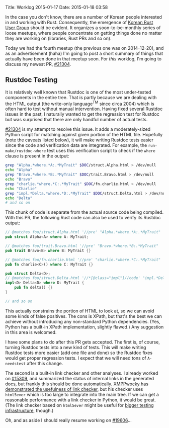 Title: Worklog 2015-01-17
Date: 2015-01-18 03:58

In the case you don't know,
there are a number of Korean people interested in and working with Rust.
Consequently, the emergence of [Korean Rust User Group][rust-kr]
should be evident.
It organizes a soon-to-be-monthly series of loose meetups,
where people concentrate on getting things done
no matter they are working on (libraries, Rust PRs and so on).

Today we had the fourth meetup (the previous one was on 2014-12-20),
and as an advertisement (haha)
I'm going to post a short summary of
things that actually have been done in that meetup soon.
For *this* worklog, I'm going to discuss my newest PR, [#21304].

[rust-kr]: http://rust-kr.org/
[#21304]: https://github.com/rust-lang/rust/pull/21304

## Rustdoc Testing

It is relatively well known that
Rustdoc is one of the most under-tested components in the entire tree.
That is partly because
we are dealing with the HTML output
(the write-only language<sup>TM</sup> since circa 2004)
which is often hard to test without manual intervention.
Having fixed several Rustdoc issues in the past,
I naturally wanted to get the regression test for Rustdoc
but was surprised that there are only handful number of actual tests.

[#21304] is my attempt to resolve this issue.
It adds a moderately-sized Python script
for matching against given portion of the HTML file.
Hopefully (note the caveats listed below),
it will make writing Rustdoc tests easier
since the code and verification data are integrated.
For example, the `run-make/rustdoc-where` test uses
this verification script
to check if the `where` clause is present in the output:

```sh
grep "Alpha.*where.*A:.*MyTrait" $DOC/struct.Alpha.html > /dev/null
echo "Alpha"
grep "Bravo.*where.*B:.*MyTrait" $DOC/trait.Bravo.html > /dev/null
echo "Bravo"
grep "charlie.*where.*C:.*MyTrait" $DOC/fn.charlie.html > /dev/null
echo "Charlie"
grep "impl.*Delta.*where.*D:.*MyTrait" $DOC/struct.Delta.html > /dev/null
echo "Delta"
# and so on
```

This chunk of code is separate from
the actual source code being compiled.
With this PR, the following Rust code
can also be used to verify its Rustdoc output:

```rust
// @matches foo/struct.Alpha.html '//pre' "Alpha.*where.*A:.*MyTrait"
pub struct Alpha<A> where A: MyTrait;

// @matches foo/trait.Bravo.html '//pre' "Bravo.*where.*B:.*MyTrait"
pub trait Bravo<B> where B: MyTrait {}

// @matches foo/fn.charlie.html '//pre' "charlie.*where.*C:.*MyTrait"
pub fn charlie<C>() where C: MyTrait {}

pub struct Delta<D>;
// @matches foo/struct.Delta.html '//*[@class="impl"]//code' "impl.*Delta.*where.*D:.*MyTrait"
impl<D> Delta<D> where D: MyTrait {
    pub fn delta() {}
}

// and so on
```

This actually constrains the portion of HTML to look at,
so we can avoid some kinds of false positives.
The cons is XPath, but that's the best we can achieve
without introducing any non-standard Python dependencies.
(Yes, Python has a built-in XPath implementation, slightly flawed.)
Any suggestion in this area is welcomed.

I have some plans to do after this PR gets accepted.
The first is, of course, turning Rustdoc tests into a new kind of tests.
This will make writing Rustdoc tests more easier
(add one file and done)
so the Rustdoc fixes would get proper regression tests.
I expect that we will need tons of `A-needstest` after this change.

The second is a built-in link checker and other analyses.
I already worked on [#15309],
and summarized the status of internal links in the generated docs,
but frankly this should be done automatically.
[XMPPwocky has demonstrated the usefulness of link checker][lol],
but his checker uses `html5ever`
which is too large to integrate into the main tree.
If we can get a reasonable performance with a link checker in Python,
it would be great.
(The link checker based on `html5ever` might be useful for
[bigger testing infrastructure][#20827], though.)

[#15309]: https://github.com/rust-lang/rust/issues/15309
[#20827]: https://github.com/rust-lang/rust/issues/20827
[lol]: https://www.reddit.com/r/rust/comments/2s0e9x/dead_links_in_documentation/

Oh, and as aside I should really resume working on [#19606]...

[#19606]: https://github.com/rust-lang/rust/pull/19606

